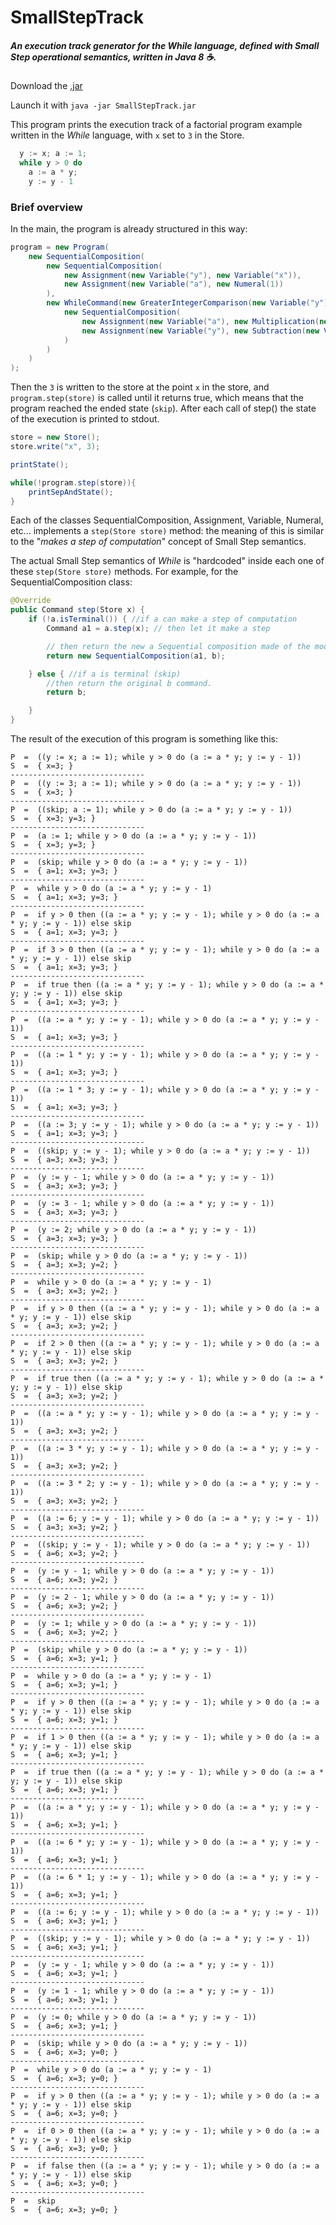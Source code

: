 # SmallStepTrack
##### An execution track generator for the _While_ language, defined with Small Step operational semantics, written in Java 8 :coffee:.

Download the [.jar](https://github.com/ParsleyJ/SmallStepTrack/raw/master/out/artifacts/SmallStepTrack_jar/SmallStepTrack.jar)

Launch it with `java -jar SmallStepTrack.jar`

This program prints the execution track of a factorial program example written in the _While_ language, with `x` set to `3` in the Store.

```java
  y := x; a := 1;
  while y > 0 do
    a := a * y;
    y := y - 1
```

### Brief overview

In the main, the program is already structured in this way:

```java
program = new Program(
    new SequentialComposition(
        new SequentialComposition(
            new Assignment(new Variable("y"), new Variable("x")),
            new Assignment(new Variable("a"), new Numeral(1))
        ),
        new WhileCommand(new GreaterIntegerComparison(new Variable("y"), new Numeral(0)),
            new SequentialComposition(
                new Assignment(new Variable("a"), new Multiplication(new Variable("a"), new Variable("y"))),
                new Assignment(new Variable("y"), new Subtraction(new Variable("y"), new Numeral(1)))
            )
        )
    )
);
```

Then the `3` is written to the store at the point `x` in the store, and `program.step(store)` is called until it returns 
true, which means that the program reached the ended state (`skip`). After each call of step() the state of the execution 
is printed to stdout.

```java
store = new Store();
store.write("x", 3);

printState();

while(!program.step(store)){
    printSepAndState();
}
```

Each of the classes SequentialComposition, Assignment, Variable, Numeral, etc... implements a `step(Store store)` method: 
the meaning of this is similar to the "_makes a step of computation_" concept of Small Step semantics.

The actual Small Step semantics of _While_ is "hardcoded" inside each one of these `step(Store store)` methods. For example, for
the SequentialComposition class:

```java
@Override
public Command step(Store x) {
    if (!a.isTerminal()) { //if a can make a step of computation
        Command a1 = a.step(x); // then let it make a step

        // then return the new a Sequential composition made of the modified a command and the original b command.
        return new SequentialComposition(a1, b);

    } else { //if a is terminal (skip)
        //then return the original b command.
        return b;

    }
}
```

The result of the execution of this program is something like this:

```
P  =  ((y := x; a := 1); while y > 0 do (a := a * y; y := y - 1))
S  =  { x=3; }
------------------------------
P  =  ((y := 3; a := 1); while y > 0 do (a := a * y; y := y - 1))
S  =  { x=3; }
------------------------------
P  =  ((skip; a := 1); while y > 0 do (a := a * y; y := y - 1))
S  =  { x=3; y=3; }
------------------------------
P  =  (a := 1; while y > 0 do (a := a * y; y := y - 1))
S  =  { x=3; y=3; }
------------------------------
P  =  (skip; while y > 0 do (a := a * y; y := y - 1))
S  =  { a=1; x=3; y=3; }
------------------------------
P  =  while y > 0 do (a := a * y; y := y - 1)
S  =  { a=1; x=3; y=3; }
------------------------------
P  =  if y > 0 then ((a := a * y; y := y - 1); while y > 0 do (a := a * y; y := y - 1)) else skip
S  =  { a=1; x=3; y=3; }
------------------------------
P  =  if 3 > 0 then ((a := a * y; y := y - 1); while y > 0 do (a := a * y; y := y - 1)) else skip
S  =  { a=1; x=3; y=3; }
------------------------------
P  =  if true then ((a := a * y; y := y - 1); while y > 0 do (a := a * y; y := y - 1)) else skip
S  =  { a=1; x=3; y=3; }
------------------------------
P  =  ((a := a * y; y := y - 1); while y > 0 do (a := a * y; y := y - 1))
S  =  { a=1; x=3; y=3; }
------------------------------
P  =  ((a := 1 * y; y := y - 1); while y > 0 do (a := a * y; y := y - 1))
S  =  { a=1; x=3; y=3; }
------------------------------
P  =  ((a := 1 * 3; y := y - 1); while y > 0 do (a := a * y; y := y - 1))
S  =  { a=1; x=3; y=3; }
------------------------------
P  =  ((a := 3; y := y - 1); while y > 0 do (a := a * y; y := y - 1))
S  =  { a=1; x=3; y=3; }
------------------------------
P  =  ((skip; y := y - 1); while y > 0 do (a := a * y; y := y - 1))
S  =  { a=3; x=3; y=3; }
------------------------------
P  =  (y := y - 1; while y > 0 do (a := a * y; y := y - 1))
S  =  { a=3; x=3; y=3; }
------------------------------
P  =  (y := 3 - 1; while y > 0 do (a := a * y; y := y - 1))
S  =  { a=3; x=3; y=3; }
------------------------------
P  =  (y := 2; while y > 0 do (a := a * y; y := y - 1))
S  =  { a=3; x=3; y=3; }
------------------------------
P  =  (skip; while y > 0 do (a := a * y; y := y - 1))
S  =  { a=3; x=3; y=2; }
------------------------------
P  =  while y > 0 do (a := a * y; y := y - 1)
S  =  { a=3; x=3; y=2; }
------------------------------
P  =  if y > 0 then ((a := a * y; y := y - 1); while y > 0 do (a := a * y; y := y - 1)) else skip
S  =  { a=3; x=3; y=2; }
------------------------------
P  =  if 2 > 0 then ((a := a * y; y := y - 1); while y > 0 do (a := a * y; y := y - 1)) else skip
S  =  { a=3; x=3; y=2; }
------------------------------
P  =  if true then ((a := a * y; y := y - 1); while y > 0 do (a := a * y; y := y - 1)) else skip
S  =  { a=3; x=3; y=2; }
------------------------------
P  =  ((a := a * y; y := y - 1); while y > 0 do (a := a * y; y := y - 1))
S  =  { a=3; x=3; y=2; }
------------------------------
P  =  ((a := 3 * y; y := y - 1); while y > 0 do (a := a * y; y := y - 1))
S  =  { a=3; x=3; y=2; }
------------------------------
P  =  ((a := 3 * 2; y := y - 1); while y > 0 do (a := a * y; y := y - 1))
S  =  { a=3; x=3; y=2; }
------------------------------
P  =  ((a := 6; y := y - 1); while y > 0 do (a := a * y; y := y - 1))
S  =  { a=3; x=3; y=2; }
------------------------------
P  =  ((skip; y := y - 1); while y > 0 do (a := a * y; y := y - 1))
S  =  { a=6; x=3; y=2; }
------------------------------
P  =  (y := y - 1; while y > 0 do (a := a * y; y := y - 1))
S  =  { a=6; x=3; y=2; }
------------------------------
P  =  (y := 2 - 1; while y > 0 do (a := a * y; y := y - 1))
S  =  { a=6; x=3; y=2; }
------------------------------
P  =  (y := 1; while y > 0 do (a := a * y; y := y - 1))
S  =  { a=6; x=3; y=2; }
------------------------------
P  =  (skip; while y > 0 do (a := a * y; y := y - 1))
S  =  { a=6; x=3; y=1; }
------------------------------
P  =  while y > 0 do (a := a * y; y := y - 1)
S  =  { a=6; x=3; y=1; }
------------------------------
P  =  if y > 0 then ((a := a * y; y := y - 1); while y > 0 do (a := a * y; y := y - 1)) else skip
S  =  { a=6; x=3; y=1; }
------------------------------
P  =  if 1 > 0 then ((a := a * y; y := y - 1); while y > 0 do (a := a * y; y := y - 1)) else skip
S  =  { a=6; x=3; y=1; }
------------------------------
P  =  if true then ((a := a * y; y := y - 1); while y > 0 do (a := a * y; y := y - 1)) else skip
S  =  { a=6; x=3; y=1; }
------------------------------
P  =  ((a := a * y; y := y - 1); while y > 0 do (a := a * y; y := y - 1))
S  =  { a=6; x=3; y=1; }
------------------------------
P  =  ((a := 6 * y; y := y - 1); while y > 0 do (a := a * y; y := y - 1))
S  =  { a=6; x=3; y=1; }
------------------------------
P  =  ((a := 6 * 1; y := y - 1); while y > 0 do (a := a * y; y := y - 1))
S  =  { a=6; x=3; y=1; }
------------------------------
P  =  ((a := 6; y := y - 1); while y > 0 do (a := a * y; y := y - 1))
S  =  { a=6; x=3; y=1; }
------------------------------
P  =  ((skip; y := y - 1); while y > 0 do (a := a * y; y := y - 1))
S  =  { a=6; x=3; y=1; }
------------------------------
P  =  (y := y - 1; while y > 0 do (a := a * y; y := y - 1))
S  =  { a=6; x=3; y=1; }
------------------------------
P  =  (y := 1 - 1; while y > 0 do (a := a * y; y := y - 1))
S  =  { a=6; x=3; y=1; }
------------------------------
P  =  (y := 0; while y > 0 do (a := a * y; y := y - 1))
S  =  { a=6; x=3; y=1; }
------------------------------
P  =  (skip; while y > 0 do (a := a * y; y := y - 1))
S  =  { a=6; x=3; y=0; }
------------------------------
P  =  while y > 0 do (a := a * y; y := y - 1)
S  =  { a=6; x=3; y=0; }
------------------------------
P  =  if y > 0 then ((a := a * y; y := y - 1); while y > 0 do (a := a * y; y := y - 1)) else skip
S  =  { a=6; x=3; y=0; }
------------------------------
P  =  if 0 > 0 then ((a := a * y; y := y - 1); while y > 0 do (a := a * y; y := y - 1)) else skip
S  =  { a=6; x=3; y=0; }
------------------------------
P  =  if false then ((a := a * y; y := y - 1); while y > 0 do (a := a * y; y := y - 1)) else skip
S  =  { a=6; x=3; y=0; }
------------------------------
P  =  skip
S  =  { a=6; x=3; y=0; }
```
